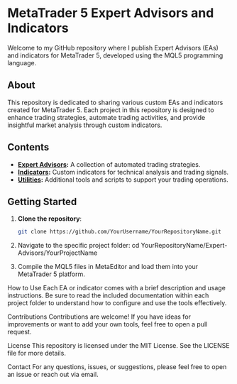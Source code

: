 # MetaTrader 5 Expert Advisors and Indicators

Welcome to my GitHub repository where I publish Expert Advisors (EAs) and indicators for MetaTrader 5, developed using the MQL5 programming language.

## About

This repository is dedicated to sharing various custom EAs and indicators created for MetaTrader 5. Each project in this repository is designed to enhance trading strategies, automate trading activities, and provide insightful market analysis through custom indicators.

## Contents

- **[Expert Advisors](./Expert-Advisors):** A collection of automated trading strategies.
- **[Indicators](./Indicators):** Custom indicators for technical analysis and trading signals.
- **[Utilities](./Utilities):** Additional tools and scripts to support your trading operations.

## Getting Started

1. **Clone the repository**:
   ```bash
   git clone https://github.com/YourUsername/YourRepositoryName.git
2. Navigate to the specific project folder:
cd YourRepositoryName/Expert-Advisors/YourProjectName

3. Compile the MQL5 files in MetaEditor and load them into your MetaTrader 5 platform.

How to Use
Each EA or indicator comes with a brief description and usage instructions. Be sure to read the included documentation within each project folder to understand how to configure and use the tools effectively.

Contributions
Contributions are welcome! If you have ideas for improvements or want to add your own tools, feel free to open a pull request.

License
This repository is licensed under the MIT License. See the LICENSE file for more details.

Contact
For any questions, issues, or suggestions, please feel free to open an issue or reach out via email.
